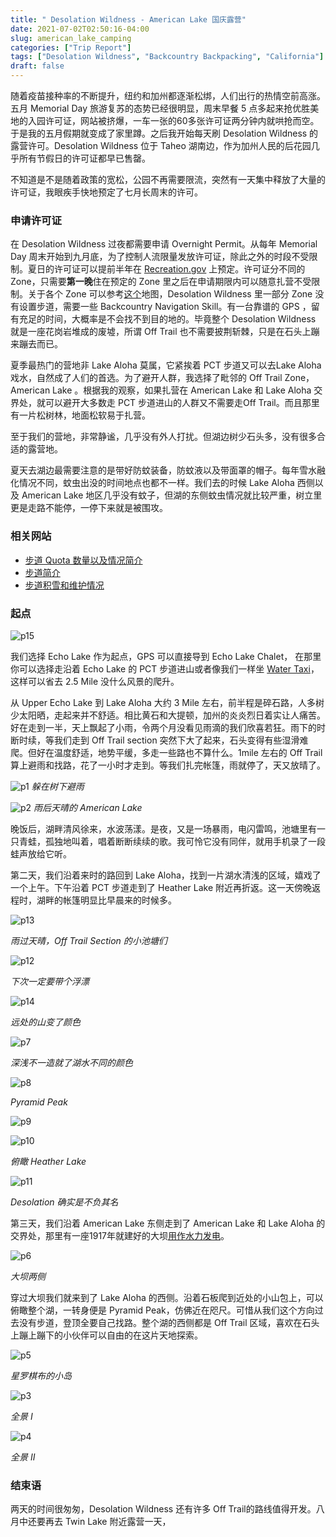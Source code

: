 ```yaml
---
title: " Desolation Wildness - American Lake 国庆露营"
date: 2021-07-02T02:50:16-04:00
slug: american_lake_camping
categories: ["Trip Report"]
tags: ["Desolation Wildness", "Backcountry Backpacking", "California"]
draft: false
---
```


随着疫苗接种率的不断提升，纽约和加州都逐渐松绑，人们出行的热情空前高涨。五月 Memorial Day 旅游复苏的态势已经很明显，周末早餐 5 点多起来抢优胜美地的入园许可证，网站被挤爆，一车一张的60多张许可证两分钟内就哄抢而空。于是我的五月假期就变成了家里蹲。之后我开始每天刷 Desolation Wildness 的 露营许可。Desolation Wildness 位于 Taheo 湖南边，作为加州人民的后花园几乎所有节假日的许可证都早已售罄。

不知道是不是随着政策的宽松，公园不再需要限流，突然有一天集中释放了大量的许可证，我眼疾手快地预定了七月长周末的许可。

### 申请许可证

在 Desolation Wildness 过夜都需要申请 Overnight Permit。从每年 Memorial Day 周末开始到九月底，为了控制人流限量发放许可证，除此之外的时段不受限制。夏日的许可证可以提前半年在 [Recreation.gov](https://www.recreation.gov/permits/233261) 上预定。许可证分不同的Zone，只需要**第一晚**住在预定的 Zone 里之后在申请期限内可以随意扎营不受限制。关于各个 Zone 可以参考[这个](https://caltopo.com/m/4JC9 )地图，Desolation Wildness 里一部分 Zone 没有设置步道，需要一些 Backcountry Navigation Skill。有一台靠谱的 GPS ，留有充足的时间，大概率是不会找不到目的地的。毕竟整个 Desolation Wildness 就是一座花岗岩堆成的废墟，所谓 Off Trail 也不需要披荆斩棘，只是在石头上蹦来蹦去而已。

夏季最热门的营地非 Lake Aloha 莫属，它紧挨着 PCT 步道又可以去Lake Aloha戏水，自然成了人们的首选。为了避开人群，我选择了毗邻的 Off Trail Zone， American Lake 。根据我的观察，如果扎营在 American Lake 和 Lake Aloha 交界处，就可以避开大多数走 PCT 步道进山的人群又不需要走Off Trail。而且那里有一片松树林，地面松软易于扎营。

至于我们的营地，非常静谧，几乎没有外人打扰。但湖边树少石头多，没有很多合适的露营地。

夏天去湖边最需要注意的是带好防蚊装备，防蚊液以及带面罩的帽子。每年雪水融化情况不同，蚊虫出没的时间地点也都不一样。我们去的时候 Lake Aloha 西侧以及 American Lake 地区几乎没有蚊子，但湖的东侧蚊虫情况就比较严重，树立里更是走路不能停，一停下来就是被围攻。

### 相关网站

- [步道 Quota 数量以及情况简介](https://www.fs.usda.gov/Internet/FSE_DOCUMENTS/fseprd627873.pdf)
- [步道简介](https://www.fs.usda.gov/wps/portal/fsinternet/cs/detail/!ut/p/z1/04_Sj9CPykssy0xPLMnMz0vMAfIjo8zijQwgwNHCwN_DI8zPyBcqYKAfrh-JKR_mA5cnqBuowAAHcARqJ0Y_HgVR-I0P14_C5kJk9-vjN8HPIz83Vb8gNzQ0wiDLBAAiWDdd/dz/d5/L2dBISEvZ0FBIS9nQSEh/?position=Not%20Yet%20Determined.Html&pname=Lake%20Tahoe%20Basin%20Mgt%20Unit%20-%20Desolation%20Wilderness&ss=110519&navtype=BROWSEBYSUBJECT&pnavid=null&navid=110000000000000&ttype=detail&cid=stelprdb5162234)
- [步道积雪和维护情况](https://www.desowv.org/component/trailconditions/?Itemid=26)

### 起点

![p15]

我们选择 Echo Lake 作为起点，GPS 可以直接导到 Echo Lake Chalet， 在那里你可以选择走沿着 Echo Lake 的 PCT 步道进山或者像我们一样坐 [Water Taxi](https://www.echochalet.com/)，这样可以省去 2.5 Mile 没什么风景的爬升。

从 Upper Echo Lake 到 Lake Aloha 大约 3 Mile 左右，前半程是碎石路，人多树少太阳晒，走起来并不舒适。相比黄石和大提顿，加州的炎炎烈日着实让人痛苦。好在走到一半，天上飘起了小雨，令两个月没看见雨滴的我们欣喜若狂。雨下的时断时续，等我们走到 Off Trail section 突然下大了起来，石头变得有些湿滑难爬。但好在温度舒适，地势平缓，多走一些路也不算什么。1mile 左右的 Off Trail 算上避雨和找路，花了一小时才走到。等我们扎完帐篷，雨就停了，天又放晴了。

![p1]
*躲在树下避雨*

![p2]
*雨后天晴的 American Lake*

晚饭后，湖畔清风徐来，水波荡漾。是夜，又是一场暴雨，电闪雷鸣，池塘里有一只青蛙，孤独地叫着，唱着断断续续的歌。我可怜它没有同伴，就用手机录了一段蛙声放给它听。

第二天，我们沿着来时的路回到 Lake Aloha，找到一片湖水清浅的区域，嬉戏了一个上午。下午沿着 PCT 步道走到了 Heather Lake 附近再折返。这一天傍晚返程时，湖畔的帐篷明显比早晨来的时候多。

![p13]

*雨过天晴，Off Trail Section 的小池塘们*

![p12]

*下次一定要带个浮漂*

![p14]

*远处的山变了颜色*

![p7]

*深浅不一造就了湖水不同的颜色*

![p8]

*Pyramid Peak*

![p9]

![p10]

*俯瞰 Heather Lake*

![p11]

*Desolation 确实是不负其名*

第三天，我们沿着 American Lake 东侧走到了 American Lake 和 Lake Aloha 的交界处，那里有一座1917年就建好的大坝[用作水力发电](https://www.eid.org/our-services/hydroelectric)。

![p6]

*大坝两侧*

穿过大坝我们就来到了 Lake Aloha 的西侧。沿着石板爬到近处的小山包上，可以俯瞰整个湖，一转身便是 Pyramid Peak，仿佛近在咫尺。可惜从我们这个方向过去没有步道，登顶全要自己找路。整个湖的西侧都是 Off Trail 区域，喜欢在石头上蹦上蹦下的小伙伴可以自由的在这片天地探索。

![p5]

*星罗棋布的小岛*

![p3] 

*全景 I*

![p4]

*全景 II*

### 结束语

两天的时间很匆匆，Desolation Wildness 还有许多 Off Trail的路线值得开发。八月中还要再去 Twin Lake 附近露营一天，

[p1]: https://lh3.googleusercontent.com/EKCS8IcBDAorOmylQbredxMyV-ZJk6TY7Bat9_qYL-fn5ogADUqe99pz-y1HSCpO4rCXKj1PbubgiQkno_xa1nmA1YjIbQOM8DvrxVZGLRdRq_nMsiey3u3ayzxmVs5ZnQSkQGnIYBnd_znW65xQc-rDpFXwh3DpdnRgczGxXpVxyu5gjVqoGJGHXr33jG5FQcMJgg36sX1Ku8f4-Qn5UGJpvYlFstbp6uwsJiQSsU5hGTpbGL0O4sHTMg6cwtN0NWz7NOTQhQFrFQs4dtpidxnp7Q5jV3H0IbLtI7LnlVdJ0VJOfpoKVq6vkHTJwcLMXD1J7zU8gsnzcvWo3dzsQf7yDLC2z8WW3SzevTdufYTNe2ujweM7bqabwzTI_TozrPYaqOVb6rryMR1rCW_Ou-OU3dwKeQP7rQvUhu02mL0LZfZah6PcUepLVdKRc6BTv3K3DK5rZ4mtC0BRdbib2QRNk1pXrhuFyLRA4hCu4ioutsHn984z-iQ3Xp5CINUrES-68uN-_2_zY5dZfIWJNotR8s2NSawoqH-l4iMSq_mDmhzMvhX0d6tMIstABpkkpmIihb_qNN10zdOR-uZVsOnGXeJ4OmTCfjWX5Zl8r9cuWdIFiEjGUNTwmiFoq2ulhohiEpHtkmD1GZ9Zkf8BEqkBDC915NrzncVJgXh4OJz1zcfSvr-4pTKAcUpWaBKN12nV_DPIFOCrNmCxVSngR-5ibw=w1743-h1162-no?authuser=1?.jpg

[p2]: https://lh3.googleusercontent.com/BFO7xZJql5qXNi6g4XAo33Yu6nr8G8rYRfal1JGfM71mLFEdg9-pS1eCBntFiHLqC0OWv0sSuAntvk7uwwKlP4fldQHMOk6p4AQGjvgbeymq8UpYzmhtOP5hp7JUZNLGstB-OEshvzJXgKqV_fBXHU90ffq9PxqVKwY_l6VzsxCT2vJsve9vxqMNTvxaZaUZs_wexIMdN6wwORGh_HkkPtGgYsDCtwchPXuI1C_DDPI3jCK_5fbAa_ppvrCrGlgh_nZiTfwnbuLHkcA--hcRkUS0ThVIUmsM_kPVdHsy4ZNWNTQLT828ioybnEadjCypJ4qfMoWFoMnJzXpymOCmlKpIhcONpc1uULh9qGyRvbv834Nk6eE6D63oYu63fxJeuxruZueRtAGHYCFB7_asC8WzK8p0Fars6qGmb881Y7urny4lAs1-0rPzrg2JSxuyHcqbNTMLeT5ZCYd44kUKXQsXziGUEyv9UYGcufuJBFyt4jZoV6CSzQ1s-3i8gb3At-WSo03pv_cZTupeUZo-Gk6O8Wk3hxNuzV2GZL379VmujWVe5H-gaQcOZKlgTtb0Gdw8DpV68yWpJSFvJsW1qCNs4WlklZdo3rMRvUII6h80497T0CoPa4RREYZgSZZmDuSe3nmSKIyfHyTojX1_3qk7Z91HVTSwfNsQwfQ17lxGCFoAMwDtFRcg-VFv86DIwERCME2Iei-FeqgzDgT9-wHLbg=w1743-h1163-no?authuser=1?.jpg

[p3]: https://lh3.googleusercontent.com/d6OoYkU8UJXZ2QfUTqdKwckDruH6yB8B69nXTAqC83b3fyJ9h1QhbJ4JVsR25jtmvbi6QV9bfcnKhiZqeMKDGtK_3GmoxpRPTFmZtzThG9-38N-WScTTCiL-IWaxWguENOcAte84vQBkOV9o3BqN22s-PrLmCkhJBuT_373X1LUZ0tDojm-xdUToXPvObZc6QF9xHLOdFOiIn6xF2bmLgWgEF4QoT9cqokiwQOKshqiQhFJbpxJ7s7zuy6SIlvV__VTJuvcP4wCUc4DaXCJG_tb9mdORx8LOQPc6LZ-f5q_RhLGdoat3k3punUYwscQRmVwtRcWb7wYY5RVoavx2JEIUn60MG24hU83bXcYtcmtxSlNmsIOvcEMw3rRO-4LqCayzAdOi6vof8eG9MPI3-fm0uUZIBhJpzg2uyOg0IsXkmEsrBzZRows7cjE6jp3F1C9ZKllPk4MhTG0rfr1QF0Ga6BMb5p5CfZPYJa0U_vs7bLve1vnoTWKrBoL60GRcZ2r61VFhjfI_wdbDHciT1hvIcr9EkdWRcgg5EJRC-Ira8utnHbqy-szmtnITyrQk4_Moy9SZ8xBKFIMIjto81mfwlA5-_veJDEjF8AV9pJulm_EE5V95s-0a9LPFqY_MV9OEjvWgGPARRfEf2ypx-o_nFxfy3SFPGY7ljO-xA0BjRlK6_ExBXFWz8KQXG4OtADP3Uqys=w2880-h772-no?authuser=0?.jpg
[p4]: https://lh3.googleusercontent.com/BrGpXieSl-JLU2h_K1eR8YJ7h7Ve7L3gUUnQoFL_RblsaCgZA3Qsck76UDl-NK7Eh8dGzrapBNVjeDgabDyIYegYu49HW-tY3vQ62n1qzaRL0sflMABcXPwP0oMMOFIqFj_Zri4IRVE4c9S1GTjGir-l9uN2fDT3IUktUeZ-THPftufGUxDWEApWs5Y8JFvgtGL_oEKoGXi9KEjLC5h8S0UQT3ebPt7eHLr2Ss_hS01XwEVWGJ3VmNgIPkc2CGHbDaPIdItzTt6DF7tLhm3qo-En9Y-V0CWBMQCLIH0OMHC_TqoOo_ZSPmwQmNR_--VrBJogXUnIht5CR0VQpMGo7MH7qz2aYvMJeQe0vRcUZDDdPVA3BMxrclmCMucnIfnGA4GHDXepdR4YY4EJFl_bhg5veACY8V_WIXqJObjcjza5tYW5hf25Ja73EJ4ec-pvrkdZ3rrh3f6BP71Xd8g5mTodyeZkR-o6W6LssKzL_zmwAgyR3umGehjFcjZX6vjYN05T5-KeXh886Uo9jjr8DUlqPkAxgMk9V43z9705J2TSUoQYdRaSLnTcsAOiaOgoPLp5jif0-tF0Tu8QVgpytmC2gEd6exeO0Mtqxb73ct9FgIY4o20oAZqINoRNNQ2XLCBcXq88ET6izsSCmZgaszNLR8Bn7v-sBp_dLGoS-hr3ayepULhCs3KvPY0uz9DFVqdy5Ygs=w2880-h772-no?authuser=0?.jpg
[p5]: https://lh3.googleusercontent.com/C6zEm1_hY5dqgd1UO99a7_1K4koLMHuW_CrrDx3Iovgj_n6F1dXRrRE4iOnNO--SzgFPdIKzZHrzzjFYKflokqcP-Yl2yXukJfGHOBlHPzUcQ5DUtcoXwrHrr9tlWxzVWgObDlcNtzKVRt-6FKixFglPWHdn5l_WSr5EOm5LUNYaVxFDMzMW04rrvV0ZDkHy2QAk6cttlIb8zXCoJ5s6YInqAKn1A1YUm49DHqMlXyEf_OO_QzloqO53bS28nDDoZRBLaMJLNJn6xBoLz8g3naPrEnn93BY1Kh6QLHpAV0wK8uJlG9ikE6bj52LBb_89-fISwb4VpKxQTEmYEJzoCkR_HdZ2hF_fRbHiZQaSnTXBZNQKymwaonQY79i-K4w72yJJEQQs_mLRfAYrYH3xkekJylqgXiHt-BRWxOSbmL9NmtoF7Wnal8NSBy8ug9x6Stx6FskUxzDwNHwyROEhmSROss3dZC8J8KkA-D9UaffkdAdiDEuYuqKCMIouOtDvnEPIldz9kUwxVjFReaHTO6fVH6he23gbYdJLKU1Q_UCTaLE1XzF52GBqurTrnWhpgwkV3ou2dlR_MBNhK0vMq_75j4teb0HaVwQQ2SYd_qfh9RpyKxPI9o-KX7tPIe2PF4kbTAgwERF9VK6gASonSv7yLtJ7gAifzVDbqGxxtpJsoOCn-40gAv1WJ8lgkcRhN1LLBWSg=w2368-h1578-no?authuser=0?.jpg
[p6]: https://lh3.googleusercontent.com/8wgLe61555YDCg15Mq1YlBdHN82W2tApF6CHXvOzClarg8AkRaoTRlGrQH1EVX4m9aJWypRnr8Ilm3jjBKuIVqepoXHmPC-Qx-_JZ9dhEzQHfApKX0GB7lKMMtu3IxPhMdTVeNWRQUwGKoxMyYCiB4AOV5F3qK1FYdK77Ct48lNn9mfUyuGrHZ838Md4q77hdeXj8wBLlLtTwkjOQGkmu_yDE_tsJQkO1bqsEx5UnTK_zLFuc0Oak0ir2aCxT1gOc53R1yai1rcsJPHqrHP9ELzK4mV1SSho-B7s5crq8ojsxYIeVLUJXsADBTprftbqU1REUr3BsOvQ6oLZFzflfX3DYK-Ok0BJiCTV9dHG4BnyHyijAZGVt35hEpdjNXaywWQIQlMBaU-PJH3s9E7UCMFCKowGXjVFaC9k1wuB6KP9nnSD3-5NW5T0emLfm4qaJx__9I078W0DUKoWnh0WSfRVe-WD3yvDX859iMQB_67N7dhAtD0C5mjIyttXEICxVjZlw9K4CRGuMcU_JHGIM2Mx8awBxDcIJlSEaeS_MyUBbAXrEDzYEg7XNkg0_l78U1ykVl77dNkNP0Txu9QZ_8_wN-bV8-dQZqFqPbJkCXS83SlDMG6lpgrSsdJmk2hJOyylMyNcXvjqczYdHSDsMxcUNmeIVUYnPja51uvYW1oPEfh2DQvgjCgrbJpzyPFoNEecJUPx=w2104-h1578-no?authuser=0?.jpg
[p7]: https://lh3.googleusercontent.com/tSUJr1pZRuMpa5XCzO9hGveEEDmUz7ZBrsOaM_jVGJXNP0JmGegRmDvhMk7IU45jBvW1MWLvu2vOcbkRAwdhDEuMUQYv2j0tR9o6yBDxWgugTryKi_DYmf5b4pq60PLnpHjAVGfLlV2ozSc2kv7J78PQTTuZ1vmj1ZER0VP1IVtbqTvPGa1oIuw4nkrohUvKe-qckK0G2EMflQGZQWFuqvzZQ8CS1hPyO79hCNErPl24WUQOlfozaFeVf-zGkYqg3MghN3jhyMzgijYh0AsoIOknPp6ECqvz19JRffe7SySN_o5Idd5oTSOeAJjQK9jiMEGJFqlZUSHkEfjaqMil-LkurHuEBRNzipZmuQXDkgYyRUTF91cZjF6dScORKTNUbevGzTXaU1zJ9zCd-xpuTxzFkcUd4vrCg6ic6pPi0y797YPMjvfXtc76jxEJ27WolnTcZPtlaxjrGgQRKx_RLxusN9zScSmA-0iPYTetnLzWYWUAu-xMOdpheied37P6LSeu-nyMkQ5cQt2qZcN2yxt34GmqXU-fPzAr6wlQFni-k2KeE5S3S1zzEsnvUGuUyGfQmy83FihmgmD53PJss9sdFK3m_bmfnIp2pHPn01dcD25fcLnHvHKraZqtA1D6uiB3X7O0a47Xok7Q5RAl4RZLNeRcQ1cFFOxG2J9f9hzXj0C3AGjo70iyv5ivWVIN1Ml5IXmu=w2368-h1578-no?authuser=0?.jpg
[p8]: https://lh3.googleusercontent.com/9fTIzUukl7cygeDtU2U-QlorST-uKSyCXN2QxpWCiJVH55VNiLBR9XwoYLaE-FhXrMD4akSbiOLW66A0wlddsksWZ1e2hsIugz_LedyMvLD_JBxVgYHWlBaK0APts2xlRYOuioeU1F-Bg4qinRMVPTR6Irx_3aJ6uSeSH58jTu3_Y3JrCwUPwPRARZs1eaRTZ67LTggjhMcfA23wzueQjst9hu3RukXiwbCE0mCk-wpDMGy_1vL8rO5deE8hlBShzSMVPm1ZFJ6UbZcFA9LHEiM2X9kHoMCq0WYPFdnVTBpPscIQKUm1vdAxKQIFnp1CiUp1BQHDqriCjBcE2NeNAHKM5ChswcX7jZkHZLZBz8Fx92fFCvgGLk-F2u2WgLrQT3ltr2djGVJU9hfjwrJ0jdDuCqDN6Z4i8vhALh_qPM_wNI3kdeareU1N7wmH9Gs37BpZfzz__o4HWbBrRYg-71nuazL6wjfrJ6l8J5xuvr2ZoGJ6mJMyxQBQSfZfjfyqfv5F0iswijCHCcGgsn0WKbEHjMrTl76QguujHpYnCr137A70mjj4gJ8XMHADBTy6rKDP6bNDsqYanJBdCuF4SMbFTdckn_Xl8UIMy2PCcfYs3_SSdMQeowDhksOGKSJqJ2yARMjGmvvUqjuPAHLWksEWVFdz7TbkAOozzXGHaWj48w-XXYyVwR9NCPoVgOnRChlkFhGT=w2368-h1578-no?authuser=0?.jpg
[p9]: https://lh3.googleusercontent.com/xLCkJGXOxgzvjafNHH1Wq8Nnf30Qtb5k9IYvMDVKZV8oYQKiumcVk1AoMHhIZgLm7m_Naf7lmLFHmJdZCATCn_6GvJAs_1uENSJRpux58X_CNCWzGe0qMGAzWDg5OQ_plheGnLdcg8iBfzMLMQ7gUZMRS6qY8OLTOtimJx5F09ysI5AWbgRtZb1ohhpTUeC326o1qMtuS8IAw-JItfLbCPWvdTQsc-PyWa8UK73d-5Kx-kzKqqrvVE8h1EBAwWtYxThUpBg2E_3vNlt8GqUD6y9UhzXQX6VCWuM8d6sy3gk7kFqMU5UO_uzV5ahy1YSESoynW9x9J7mQD2UCNVyqY9U_BHgTFkj9dLyy1Qa3lsMdB5Cg1gSC8LhC64ZsGuo-Q6fkDlGeE7z1sgqt2Q5HP8_50HXLgbrmBUivfhxrzUlMt3j49wyl8S5MM-3bO4VJcv2bF4rNtRVT0Sa4QXYyUW1tRYMfojkeNz5aiB2yi7JKwmeVsGTrRoyH__GU6Tf3H5rTH3YQ3IHo0qJdzuVqOLMcPXCKC8JbQ5VdHu-Ja2ottCiOLirrKHrq4BsUWFM6j7SGKZeIxozC-uI6AIqKw_bIeh0iOJzuoY30DBK9-X-8b1makxgrM8yF-un4TG3bgf86HhZHn67DPjHRXmnygY9WJBRVcsCwc5IHVznyGwmYDo7YjSsiCyfgaN2AFv2hUwUn94mG=w2368-h1578-no?authuser=0?.jpg
[p10]: https://lh3.googleusercontent.com/WCwPB9YcL10QkdxsGqlrLImUPAjTnWNmrGQqCMwpy9hbtjUM1Z7bHmWkH29_6cYPPtDpHn2aYmnkZZyOWXEBcajXtq9_rcjnk73aIl9Zj6gZRjuiB4k0UlGOH_xeHVHTNDReizqkWw2EWIJCTeDiqjaTNCmctNNJ2bOFiQAI9Aq7VqugVGUY_7QSL_WyVoe5RQi-ctEZSSi93xyoA6jMY6StzYqx1t2qrKI2fX-dB9JqItQUjwEVZmVtHKq9eSuX-YPPnpWWfSFTxNEMKXsXpJOjmUxhTrethNwgLgZ59Qdd-sPdaT2WaO2vEut43w6EcofZ7TD2IGB8GDpuqKkhfd7KSVxsGJe0Ya34NwckGvXNFV49rbajuogXYxgBWiXRw09ZQBic5nkAHBFJrJzl_Y4OGqgW441MX8_XWXjg2mAvACw8252z-M2pfBCHTFMnMON3ZitXh-LOvtDvnvue-B6fRnKfhQVBHSrx4Li_Cn5yaxf8D6rqxqz57WbuVC4et4lLVwQDsxgtegik9nbJ4sMrNJhMSo6McJx9sYqtPsMhnh22hC8TNAviENNsR30U0TGmlQa5uQ-u8ryHYq7xr0VCKN7SwpU2rDI4gFFpFTTZFI4vqbC9hU67U5rr9-Xy1vkHrWbF4EagN4NfQWhs7o1n4v0UQ0mlEzmOhSbmv_fd_8Zo1D2ygpYEGybmW8tMOhUSKBzR=w2368-h1578-no?authuser=0?.jpg



[p11]: https://lh3.googleusercontent.com/hoKX1rEFMkUT-Q5vQKehfjGT5M6Ag_MjFiQpnIBW8Yb8OP6i8OCjGZl9YHg7rbVu2wqhjS0syJX3RVkfR4B9UG9CgfLXg2xFUTsrOFK5h8XMBXuuK5ONryUYIbk2OyQSscVM0pNSBUQ96EYaYv1lN76BdyFVIK3qHcNX46rTVPhmMBfAg4ZcJCSIZfo7E_-TU60j5mU-pH0w16Olc1G-zbZ_vJxfNrxfQzq-LxqGJ-Ap69R79HvmvZa8oSv2zG-Kr4dIKuHR0Qh_G8xO6opVuDiL6mxOqBeOXmyJCeS_7a5FZeUCzPZkAnyXqjazqtahP6XaFcT1ymGIcRPR0swfpjaxJhz4lQzygC74xMGQtURlSAs80-bbtKo-1aa_k2dKyz28iz-9BzZUJUB0c_dhDykbvn2Vm5tGLRvhkWqrokFcNrJgnHVW_QLIG6Q1-iuo_HUPS5JfQ5Gg-3oSqQk2Ox4SAmfpU6PMSeYO23t1xMVj_AWvEhpm5d7M5kcuYeCA84RkgX5hsnWVRV1F_b7ni7mWy8DfZ1HZXh1Q-YGwSvXNXoDTYQKe-ljRZiUaT_2k30Y6d5bzn3kQaZXQfjydQNNXwwX3JumEFfbBESKBXltnaYTGdGe3MgsmgFn3Hxsnx0iEkvlosmpfzEsQMkQPa-FhV9ABlLkjTy8LLdT4plSkt60kG2xPL5R6YQpPxcLc37cFg-3e=w2368-h1578-no?authuser=0?.jpg
[p12]: https://lh3.googleusercontent.com/MURUpIUMzTCxTik8Td_XnkMSfdH9_k6UACmeRGTfW3j19dF3zhR_cm1rYqhFizo-tKwpMcE8KMFFCEztF1QXsyN9Q4ILrOMbFfSKnTlRJDJXUjCfdQH5_Pb9Nm3hmpvmbJfBas_PQ0TVN5q1-UHZK8jIJ7kHogzGnBYi3UpCt0BH1dXQc8kdN-we-et-rUhGBJ6rFLicmxfJ0Tku0ICmenECFJeQiwHlKJeIY9vRSIfDwOrujFaLEVPwnrZFyeITNithUU47R7ujsPu0gkTbWWHPAKkO6ioOe7wkt58Jp5gT6t-bKDwxur-n9-MJi9pYKNOnNe0Rp3H6QRmnvrC6g5zH4iJlpkF-Nk7Gh8avXJc4UL0sk-_DQOnG57mQIeRwnuSQpPGdAbBOSMiNm_ZPfUovRnD3_aQkSptLCO4qtIBtA99PWcuw_R0HosQtgFMBA65fIfLZj2TVgHFUQEMEoa3jpKr2UCFXBoOZb91oTXONc1aFf_Sk1r6AVrBqcw7c6a55bRxZsLCf3sEuqr30mSfxGugT4B_CCkYTDPx6JOxfF0ps4J7frXOuhcbBy3BSNosRUPBOFiFw9-EoK56jAcHILJ7kuQyidGkRDVZx6_jiMqWAbMWuE5pbzI1IaLhYlCuPzhWhMRY-KWBQIrJb9aPzHaXGKX30yt5cVCTU-OuN8gthGdydh6qV-vNIHydawBGkx5SE=w2104-h1578-no?authuser=0?.jpg
[p13]: https://lh3.googleusercontent.com/vOWzSuhNWQzRflcDELCU8qOyEww5p-Db3sHeLBT2-3KX2wMtWEYayUGNAEhdVuNWZeJ3kX1MtUtNeKBA3DmnK7egtFdLvD3uMEUbPT77BCgO4-wWeLteOKxIe6NfDwD7vF5XzreW1gpLpgSonPWBOOSP3RJX_UUXgU8TFd2Ze7o23HW-EC58Sfw8AOLzLzDRusj6XAg_ozo3iNrA8ZnMmJtgVAoz6I88vp9bgKAotQna5JjAlmQ5K9C93mlu9CrhLzYOg6OFIebVf1-X8fwSuyrB4yIB8bLO9qLpnAKtxvX2tbXXISOfEyg9mKFn8drIB4gttoXMCoTs4uIwTY-BSF0HnhzjIMMjrnMqzOlQa8MreyEb9H5a-z_DaSyznZUcewXv3UXZCOdtLYHMx6rKCFBC_9es--rRXGz4oMwathRwb3FQgjnhnevj5vhlhos1hQnZzyCtr4_gAhVy5Hra-v3MhTgSdFRfvJSN3v3mOoHCltxdrvlycpC7I86XSZxZ2HWfd9OXM99cRK-xQARQrnsBYlp69mxuOi2a_VaZzedkU07WMGwEqyr7w9b6n48gwmef0-PHOwQ92vTYhVSzsmNrml-MvC2eXCAmu2yOVGOHJyKhu2lyQbJOmuivubu8MxM8Ri4EUquCz-UMxiK9VrizkDsdt6kt2TwewidRe0RpoL_dQOR-YK9yBrPWNHOv93oTu_Lk=w2368-h1578-no?authuser=0?.jpg
[p14]: https://lh3.googleusercontent.com/kX4tSYIJ9gjoN3ZTHDftQ3KTcpUac4OPV54AyKDvknfJaIzyxFTuy0qTJlltNnH4N0VoA6IFhaEWs6wzWZ7Bld3tKrHMDYz8d9ZwRKnAyR66UewTfdOkDGWCSMK2M3UJ9lrEevMEn62gxUIuAs--t7qirTe0fXogKMrWX7Cv3qZuiRDGmxPEOeAIJhmX-NdHUwPByzOI8veVTnNttHofN_GrSNa54lUAb5l-8ml7jjNgEbsRMB580zB56u__BrxUt5P41VdPm0C2d_WBq6Yvr_-EpLQ-5xjoKJxitHNLPirTVw30dIyAVNstEOlBLvVO8a5JjY-tDiso6z8HhckpedpP3VWz89XBkxNuJbWbSoqajU5ISzyBfsfeIPob6Cor4_-8voLKx2mkLn9Azo2_scsXD7x-kQAZw-YB2zwW1UEaiV4hUVlUZG8ojj1-CN4rs-bI12FBg6BGPkXyICBAZauBwKsAHv0J80-H309MKDF3fzZVqOv7_v2SlWNtBSsw4NwOOEUiZ_LLmt4NUE_JLBqtPRSNf0KjUECyUvAyJPglq2nD2C08Bs8L7fSnhxVTf5peqD6BKBNOorZeMokyBzU_y812BDQJG7f-SZUL5inRs8GfYvB5TOGsS0mHU4SxD8prFoK-crg-PSHV2urhmG1CPyG1lKSZeN2edYHHOnZwDNQbjnD8i_hUnpaT58ml6UL-mkwv=w2368-h1578-no?authuser=0?.jpg
[p15]: https://lh3.googleusercontent.com/AKOqZ55d9EZQsW8gLM3eC4rimEAqBncmpuWOQDRJwpBkJTbWYTVEKfVAYIVrAqQTRkbKlL5ZFBK-3_86NfWPUPSOm6OxFkMPaPArYQsQDC1oBXZUEmAH5_tAfZCwfYuwRUavuUnuXy1xeXfTxEz7j85ab2wZkq3K8cWLi7dCHNgZYAIKM0pMNKqDd9P_sg4x00e_wfJURXf4CXAxMyShwn6HYgtsADQ1OWZSswuGx2mrTjcjSRH7KnBAevrW9OWSTay6ESaJOb_S_eSJTyGSzuJYpigUhRFCkikd6SSK5TbSDaWS29gVcplYXUzm7FUcboiIoGUIo4PuISHITlZGgDuoFGYX-MjZMrX93DNJIV1lKRUV5sDEEKVT-qgQtm-FD0h_4HD9p_qA12AUMr44t-F73D_98ZyN4xk5iHsa3YP68NjCQKiS8NmB9O04BiFGC8Qc5Jf7tpJ3PHC6gCJHiFS6lHmCbz0txN9OJBwCJUa1NAY-zbS3BkJZT4Q5x8Ss810XoJTUhA0VO6uMSdFxteCQYtI1zTLQ5xpWHNMRvEanVsQzCmyxTT5Uy4XJpn8e9KuXe3Cuo6tTf6YZ3fpTv6pQl5zP7j_HS3vBdHhyyoAXbweqzU48mSK9NRCNg_ScThYdt8bbWSjI5ujaLmLqLMdhglLpbAcpkd0yYVYP4AaX-tJ8IAnZpLBivz6kkO8YRoO4Esdd=w730-h1580-no?authuser=0?.jpg

